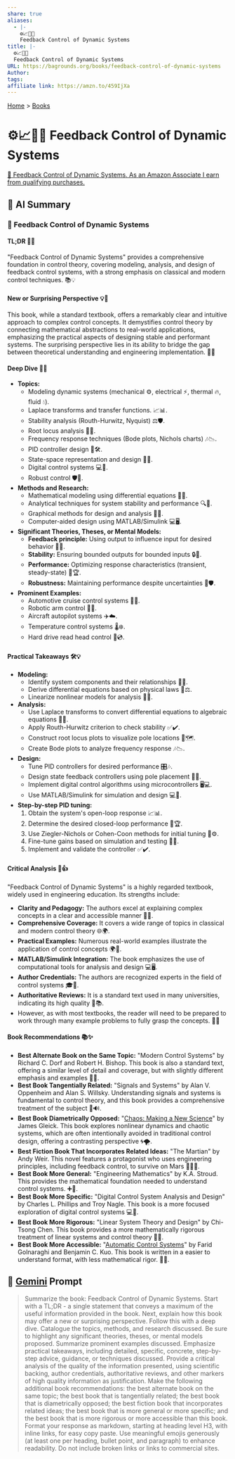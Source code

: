 ```yaml
---
share: true
aliases:
  - |-
    ⚙️📈🔄🎯 
    Feedback Control of Dynamic Systems
title: |-
  ⚙️📈🔄🎯 
  Feedback Control of Dynamic Systems
URL: https://bagrounds.org/books/feedback-control-of-dynamic-systems
Author: 
tags: 
affiliate link: https://amzn.to/459IjXa
---
```

[Home](../index.md) > [Books](./index.md)  
# ⚙️📈🔄🎯 Feedback Control of Dynamic Systems  
[🛒 Feedback Control of Dynamic Systems. As an Amazon Associate I earn from qualifying purchases.](https://amzn.to/459IjXa)  
  
## 🤖 AI Summary  
### 📖 Feedback Control of Dynamic Systems  
  
#### TL;DR 🚀✨  
  
"Feedback Control of Dynamic Systems" provides a comprehensive foundation in control theory, covering modeling, analysis, and design of feedback control systems, with a strong emphasis on classical and modern control techniques. 📚💡  
  
#### New or Surprising Perspective 💡🤯  
  
This book, while a standard textbook, offers a remarkably clear and intuitive approach to complex control concepts. It demystifies control theory by connecting mathematical abstractions to real-world applications, emphasizing the practical aspects of designing stable and performant systems. The surprising perspective lies in its ability to bridge the gap between theoretical understanding and engineering implementation. 🌉🧠  
  
#### Deep Dive 🌊🔬  
  
* **Topics:**  
    * Modeling dynamic systems (mechanical ⚙️, electrical ⚡, thermal 🔥, fluid 💧).  
    * Laplace transforms and transfer functions. 📈📊.  
    * Stability analysis (Routh-Hurwitz, Nyquist) ⚖️🛡️.  
    * Root locus analysis 🌳🌱.  
    * Frequency response techniques (Bode plots, Nichols charts) 🎶📉.  
    * PID controller design 🔧🛠️.  
    * State-space representation and design 🌌🌠.  
    * Digital control systems 💻💾.  
    * Robust control 🛡️💪.  
* **Methods and Research:**  
    * Mathematical modeling using differential equations 📝📜.  
    * Analytical techniques for system stability and performance 🔍🔬.  
    * Graphical methods for design and analysis 📐📏.  
    * Computer-aided design using MATLAB/Simulink 💻🖥️.  
* **Significant Theories, Theses, or Mental Models:**  
    * **Feedback principle:** Using output to influence input for desired behavior 🔄🔁.  
    * **Stability:** Ensuring bounded outputs for bounded inputs 🔒🔐.  
    * **Performance:** Optimizing response characteristics (transient, steady-state) 🎯🏆.  
    * **Robustness:** Maintaining performance despite uncertainties 💪🛡️.  
* **Prominent Examples:**  
    * Automotive cruise control systems 🚗💨.  
    * Robotic arm control 🤖🦾.  
    * Aircraft autopilot systems ✈️☁️.  
    * Temperature control systems 🌡️❄️.  
    * Hard drive read head control 💾💿.  
  
#### Practical Takeaways 🛠️💡  
  
* **Modeling:**  
    * Identify system components and their relationships 🧩🔗.  
    * Derive differential equations based on physical laws 📜⚖️.  
    * Linearize nonlinear models for analysis 📏📐.  
* **Analysis:**  
    * Use Laplace transforms to convert differential equations to algebraic equations 🔄➕.  
    * Apply Routh-Hurwitz criterion to check stability ✅✔️.  
    * Construct root locus plots to visualize pole locations 📍🗺️.  
    * Create Bode plots to analyze frequency response 🎶📉.  
* **Design:**  
    * Tune PID controllers for desired performance 🎛️🎶.  
    * Design state feedback controllers using pole placement 📍🎯.  
    * Implement digital control algorithms using microcontrollers 🖥️💻.  
    * Use MATLAB/Simulink for simulation and design 💻🧪.  
* **Step-by-step PID tuning:**  
    1.  Obtain the system's open-loop response 📈📊.  
    2.  Determine the desired closed-loop performance 🎯🏆.  
    3.  Use Ziegler-Nichols or Cohen-Coon methods for initial tuning 🔧⚙️.  
    4.  Fine-tune gains based on simulation and testing 🔬🧪.  
    5.  Implement and validate the controller ✅✔️.  
  
#### Critical Analysis 🧐👍  
  
"Feedback Control of Dynamic Systems" is a highly regarded textbook, widely used in engineering education. Its strengths include:  
  
* **Clarity and Pedagogy:** The authors excel at explaining complex concepts in a clear and accessible manner 📖💡.  
* **Comprehensive Coverage:** It covers a wide range of topics in classical and modern control theory 🌐🌍.  
* **Practical Examples:** Numerous real-world examples illustrate the application of control concepts 🌍🔧.  
* **MATLAB/Simulink Integration:** The book emphasizes the use of computational tools for analysis and design 💻🖥️.  
* **Author Credentials:** The authors are recognized experts in the field of control systems 🎓🧠.  
* **Authoritative Reviews:** It is a standard text used in many universities, indicating its high quality 🏫📚.  
* However, as with most textbooks, the reader will need to be prepared to work through many example problems to fully grasp the concepts. 📝🧠  
  
#### Book Recommendations 📚✨  
  
* **Best Alternate Book on the Same Topic:** "Modern Control Systems" by Richard C. Dorf and Robert H. Bishop. This book is also a standard text, offering a similar level of detail and coverage, but with slightly different emphasis and examples 🔄🔁.  
* **Best Book Tangentially Related:** "Signals and Systems" by Alan V. Oppenheim and Alan S. Willsky. Understanding signals and systems is fundamental to control theory, and this book provides a comprehensive treatment of the subject 📶🔊.  
* **Best Book Diametrically Opposed:** "[Chaos: Making a New Science](./chaos.md)" by James Gleick. This book explores nonlinear dynamics and chaotic systems, which are often intentionally avoided in traditional control design, offering a contrasting perspective 🌀🌪️.  
* **Best Fiction Book That Incorporates Related Ideas:** "The Martian" by Andy Weir. This novel features a protagonist who uses engineering principles, including feedback control, to survive on Mars 🚀🧑‍🚀.  
* **Best Book More General:** "Engineering Mathematics" by K.A. Stroud. This provides the mathematical foundation needed to understand control systems. ➕🔢.  
* **Best Book More Specific:** "Digital Control System Analysis and Design" by Charles L. Phillips and Troy Nagle. This book is a more focused exploration of digital control systems 💻💾.  
* **Best Book More Rigorous:** "Linear System Theory and Design" by Chi-Tsong Chen. This book provides a more mathematically rigorous treatment of linear systems and control theory 📐📏.  
* **Best Book More Accessible:** "[Automatic Control Systems](./automatic-control-systems.md)" by Farid Golnaraghi and Benjamin C. Kuo. This book is written in a easier to understand format, with less mathematical rigor. 📖🤗.  
  
## 💬 [Gemini](https://gemini.google.com) Prompt  
> Summarize the book: Feedback Control of Dynamic Systems. Start with a TL;DR - a single statement that conveys a maximum of the useful information provided in the book. Next, explain how this book may offer a new or surprising perspective. Follow this with a deep dive. Catalogue the topics, methods, and research discussed. Be sure to highlight any significant theories, theses, or mental models proposed. Summarize prominent examples discussed. Emphasize practical takeaways, including detailed, specific, concrete, step-by-step advice, guidance, or techniques discussed. Provide a critical analysis of the quality of the information presented, using scientific backing, author credentials, authoritative reviews, and other markers of high quality information as justification. Make the following additional book recommendations: the best alternate book on the same topic; the best book that is tangentially related; the best book that is diametrically opposed; the best fiction book that incorporates related ideas; the best book that is more general or more specific; and the best book that is more rigorous or more accessible than this book. Format your response as markdown, starting at heading level H3, with inline links, for easy copy paste. Use meaningful emojis generously (at least one per heading, bullet point, and paragraph) to enhance readability. Do not include broken links or links to commercial sites.